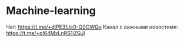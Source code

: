 # Machine-learning
Чат: https://t.me/+dIPE3fJc0-Q0OWQy
Канал с важными новостями: https://t.me/+pl64MxLnRS1iZGJi
